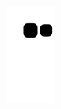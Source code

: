 ![Snake animation](https://github.com/beatrizwf/beatrizwf/blob/output/github-contribution-grid-snake.svg)
